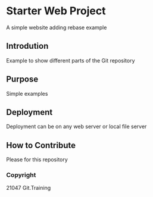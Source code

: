 # Starter Web Project
A simple website adding rebase example

## Introdution
Example to show different parts of the Git repository


## Purpose
Simple examples

## Deployment
Deployment can be on any web server or local file server

## How to Contribute
Please for this repository

### Copyright
21047 Git.Training

